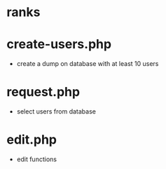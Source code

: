 # ranks


# create-users.php
- create a dump on database with at least 10 users

# request.php
- select users from database

# edit.php
- edit functions 